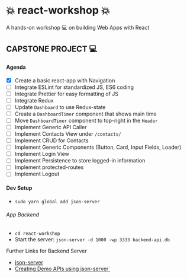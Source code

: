 :boom: react-workshop :boom:
===
A hands-on workshop :computer: on building Web Apps with React

## CAPSTONE PROJECT :computer:

#### Agenda

* [x] Create a basic react-app with Navigation
* [ ] Integrate ESLint for standardized JS, ES6 coding
* [ ] Integrate Prettier for easy formatting of JS
* [ ] Integrate Redux
* [ ] Update `Dashboard` to use Redux-state
* [ ] Create a `DashboardTimer` component that shows main time
* [ ] Move `DashboardTimer` component to top-right in the `Header`
* [ ] Implement Generic API Caller
* [ ] Implement Contacts View under `/contacts/`
* [ ] Implement CRUD for Contacts
* [ ] Implement Generic Components (Button, Card, Input Fields, Loader)
* [ ] Implement Login View 
* [ ] Implement Persistence to store logged-in information
* [ ] Implement protected-routes
* [ ] Implement Logout

#### Dev Setup

* `sudo yarn global add json-server`

###### App Backend
* `cd react-workshop`
* Start the server: `json-server -d 1000 -wp 3333 backend-api.db`

Further Links for Backend Server
* [json-server](https://github.com/typicode/json-server)
* [Creating Demo APIs using json-server`](https://egghead.io/lessons/javascript-creating-demo-apis-with-json-server)
